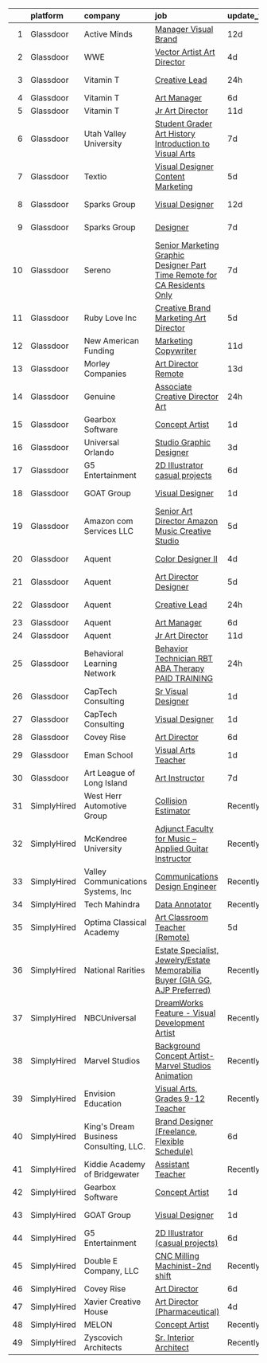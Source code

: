 

|    | platform    | company                                | job                                                                                                                                                                                                                                                                                                                                                                                                                                                                                                                                                                                                                                                                                                                                                                                                                                                                                                                                                                                                                                                                                                                                                                                                                                                                                                                                                                                                                                                                       | update_time   | location             |
|---:|:------------|:---------------------------------------|:--------------------------------------------------------------------------------------------------------------------------------------------------------------------------------------------------------------------------------------------------------------------------------------------------------------------------------------------------------------------------------------------------------------------------------------------------------------------------------------------------------------------------------------------------------------------------------------------------------------------------------------------------------------------------------------------------------------------------------------------------------------------------------------------------------------------------------------------------------------------------------------------------------------------------------------------------------------------------------------------------------------------------------------------------------------------------------------------------------------------------------------------------------------------------------------------------------------------------------------------------------------------------------------------------------------------------------------------------------------------------------------------------------------------------------------------------------------------------|:--------------|:---------------------|
|  1 | Glassdoor   | Active Minds                           | [Manager  Visual Brand](https://www.glassdoor.com/partner/jobListing.htm?pos=106&ao=1110586&s=58&guid=00000181f65883f8ac7b8ec316d53393&src=GD_JOB_AD&t=SR&vt=w&ea=1&cs=1_095bd7d0&cb=1657695405658&jobListingId=1007972920514&cpc=292036AD7E8A5303&jrtk=3-0-1g7r5h164h7gq801-1g7r5h16gg4e4800-39d4e1ee102f4a2a--6NYlbfkN0Ddku1uWDR4l7D1-_qzEE4SEoVy3WQmboZOuAT9Ygt2vAhedqVSYTVms-x_0FgPIP0SlvtooSR61r-TcvK8ct24wJVgB5XlsA0XCpcnPTeY8Ygx3j4aq4aZHoBeyZyiAymx9k5FwNBzQKMRJUHNwM0YTXzNmrRBxCQvLrBUWnlKue7naT-LnJYtiRDIbSK4j2C4jK8Y3n3K0kprQ71Hrw6SHwV1PfmFYjY91MF4bbJy6GCPQuAeGbpy9wATWbroZOqGbRImxyxEgIKvQF3XiBVtwv3syhBUN94eNinC-ihEAx5IoV0FDXwqsG1pnPTceL5VIKnSL1_ly84AhvyeUaC4tPgonrrSICJj6pwRchpwAGmQdGDGIcyndT2CmooH6lBfHxuiJGHBT3Amjy4C66AAaBWssb3QpZilSsm6hjBKfpjRt6grzv4NzEH7o4rSHhmtu_oaoO1rNS765QbsrXdxq4o83fWlS7WKKYiWh9wcCPgrAsLcCC17Rft8iphSALk%3D)                                                                                                                                                                                                                                                                                                                                                                                                                                                                                                                                                                                                            | 12d           | Remote               |
|  2 | Glassdoor   | WWE                                    | [Vector Artist Art Director](https://www.glassdoor.com/partner/jobListing.htm?pos=127&ao=1136043&s=58&guid=00000181f65883f8ac7b8ec316d53393&src=GD_JOB_AD&t=SR&vt=w&cs=1_8f89edd7&cb=1657695405660&jobListingId=1007993449389&jrtk=3-0-1g7r5h164h7gq801-1g7r5h16gg4e4800-f074f2fb0d6054b2-)                                                                                                                                                                                                                                                                                                                                                                                                                                                                                                                                                                                                                                                                                                                                                                                                                                                                                                                                                                                                                                                                                                                                                                               | 4d            | Stamford, CT         |
|  3 | Glassdoor   | Vitamin T                              | [Creative Lead](https://www.glassdoor.com/partner/jobListing.htm?pos=119&ao=1110586&s=58&guid=00000181f65883f8ac7b8ec316d53393&src=GD_JOB_AD&t=SR&vt=w&cs=1_0a7c9b48&cb=1657695405660&jobListingId=1008001534280&cpc=FA84DF7EA1EC2398&jrtk=3-0-1g7r5h164h7gq801-1g7r5h16gg4e4800-46c4427260f188fb--6NYlbfkN0DMrcEu7yrtATojKJA7cEzGQ3FdRGWLh0CZQInL4ECGI6k5tN82kdM0cJmh4vC7Ggg26dFaSkORg525lk9aGYIFp6C-D7WBtzkcDKJEf_t5lKTj2_aEitmVlY_Pdg-SsNgDHgtdFgRfKdcUZfRLt9mIe1nlX2YC36p_DvBjZMGilScoAU1M3f40OIIFOlYZMStNRF10x2Pzzc6xNb1SKnQ95AM1SGZVumS3y6JxbbFzn829kQ-WTrKFNGc9ykiR2DhcSnqnAdB5sMd78kcEtKJEi04Uwxqj7bT_prgsQMMXWNOU1mNqybg6vNcW9OT6oc8wns9fitkmF4YOtLe5MtfsfYiJPij9_vySIqScZAP0qbS6L11jVJL-_mT3Nk2oE8V-Y9O157nQ7MdjEj136F4NsJh5xbaFZBWjbVzmvEb-n3hnjV0L2RVEZBvxYsZ0jK26Moakqtqc_MRD4P7vKhJBpXMH1Ln9I1U%3D)                                                                                                                                                                                                                                                                                                                                                                                                                                                                                                                                                                                                                                                         | 24h           | Los Angeles, CA      |
|  4 | Glassdoor   | Vitamin T                              | [Art Manager](https://www.glassdoor.com/partner/jobListing.htm?pos=118&ao=1110586&s=58&guid=00000181f65883f8ac7b8ec316d53393&src=GD_JOB_AD&t=SR&vt=w&cs=1_2a088a82&cb=1657695405659&jobListingId=1007987464760&cpc=B076152010A3B66C&jrtk=3-0-1g7r5h164h7gq801-1g7r5h16gg4e4800-a9f0d2c8ef745064--6NYlbfkN0DMrcEu7yrtATojKJA7cEzGQ3FdRGWLh0CZQInL4ECGI6k5tN82kdM0OKoro5eXmjqOOO5ru_1n2SFl_NFpA1HaAF_Lr88QmC1UzT_lq43njiATbG67pfvPybvEu0659p6qUn53TGg5uSfYWNPfZa1DowLZb1snlPq-RgxWn3Bbe2bv22PYplXVWBFAZB3l3SkpB3-soqPKHPMf0SSI6l6_YPt7vb4n82QTvSVTporkVO5vxLpt2XCUa91Ra8dBXCoYOjFx3ko4ew-pWpUZizk7GOtTa1tG11vNvuJFlu4kt0jm06nCQXQNtKAwMeq6xKAt6MZ4LvvbwqIBV_lK2kWvyBHagAvHypT25eF0xmz9lBi8khdKw2GK-e10roPV1X5P-bL0jMTm2cO_lcH3hxix2GxeHcIrChv9E5cebtQhIFhwwcLgaPFF3Cr4fWSflYXcpWaGIvjhpDIYuUK0JIcOZCqG8FE3l0M%3D)                                                                                                                                                                                                                                                                                                                                                                                                                                                                                                                                                                                                                                                           | 6d            | Remote               |
|  5 | Glassdoor   | Vitamin T                              | [Jr  Art Director](https://www.glassdoor.com/partner/jobListing.htm?pos=121&ao=1110586&s=58&guid=00000181f65883f8ac7b8ec316d53393&src=GD_JOB_AD&t=SR&vt=w&cs=1_d783babc&cb=1657695405660&jobListingId=1007977276083&cpc=F41FEAB56D215062&jrtk=3-0-1g7r5h164h7gq801-1g7r5h16gg4e4800-1f6ed849400c4eff--6NYlbfkN0DMrcEu7yrtATojKJA7cEzGQ3FdRGWLh0CZQInL4ECGI6k5tN82kdM0cJmh4vC7Ggj9fH7l14kFna-V8B_8__Z7LnhNsAolesMSyLX5frxUeb1vAq7YwQcDiZn2i3E81HCLPRpoy2pscEfuIiJedKpBOW1Rw33hd5DXpfphcXaH1mVnEtliqPdkAY-rztSVIctirqFy52fxDmPlq-yT6lktZpf2gMk899eWv50w5cC6V8Rt0hrFxM4ZMXnmpeJHiKzDhBHMt65ICyFxq77cENyk2FOT1TZdtLqbQzgCEzg6pkQaU99x3q0HdHFWbJmnSdhvzElK8K6iCSPyLSu-NhXM4WrxbRFhA9oxUZBRnSbinWZsw48sxkExFlG3JRFrWfUFpGZRw7KvLezoyYJJOnrkmPeZguo8DT3vgWatVdgyNc3QbYJZ8vRPXTzJZeXlypWw8ns8eVBrtcmRDWUit3YR)                                                                                                                                                                                                                                                                                                                                                                                                                                                                                                                                                                                                                                                                    | 11d           | Seattle, WA          |
|  6 | Glassdoor   | Utah Valley University                 | [Student   Grader Art History Introduction to Visual Arts](https://www.glassdoor.com/partner/jobListing.htm?pos=130&ao=1136043&s=58&guid=00000181f65883f8ac7b8ec316d53393&src=GD_JOB_AD&t=SR&vt=w&cs=1_797c1f28&cb=1657695405660&jobListingId=1007985524253&jrtk=3-0-1g7r5h164h7gq801-1g7r5h16gg4e4800-27254e5761757fa2-)                                                                                                                                                                                                                                                                                                                                                                                                                                                                                                                                                                                                                                                                                                                                                                                                                                                                                                                                                                                                                                                                                                                                                 | 7d            | Orem, UT             |
|  7 | Glassdoor   | Textio                                 | [Visual Designer  Content Marketing](https://www.glassdoor.com/partner/jobListing.htm?pos=128&ao=1136043&s=58&guid=00000181f65883f8ac7b8ec316d53393&src=GD_JOB_AD&t=SR&vt=w&cs=1_ed27f673&cb=1657695405660&jobListingId=1007991571733&jrtk=3-0-1g7r5h164h7gq801-1g7r5h16gg4e4800-ac64b4cc3af9a92d-)                                                                                                                                                                                                                                                                                                                                                                                                                                                                                                                                                                                                                                                                                                                                                                                                                                                                                                                                                                                                                                                                                                                                                                       | 5d            | Seattle, WA          |
|  8 | Glassdoor   | Sparks Group                           | [Visual Designer](https://www.glassdoor.com/partner/jobListing.htm?pos=112&ao=1110586&s=58&guid=00000181f65883f8ac7b8ec316d53393&src=GD_JOB_AD&t=SR&vt=w&cs=1_575a7a8d&cb=1657695405659&jobListingId=1007975315320&cpc=AC285F3A3ECA6BB0&jrtk=3-0-1g7r5h164h7gq801-1g7r5h16gg4e4800-6f9d54796fcb816d--6NYlbfkN0CVbIAoVGlVV0muHIzlWY31dYj5hrVkKa7qBWZ-hZn3g-zWnitpxah_RyLopvrEJPKGNVHkP4BEyVXcBiWExKZaLgyJCtFSQyRl2jwvZrsd_lm4hDi0g9llMeq5j5rEbSGyOLvtyf1pgb03FpHKPuSdrN9M6CCkObuXg2bM7tzxT8AzfAfkFFfLTs8E5DMyldWqi5_jtIfyYApG_q2nj-F5G1kNNF99RfGRozaUBP7SKvcmBW8OZqafAmiwq9Ey91NbGLotUhP_ZJTGbzttmu5-eU0UTCytSa9HnYhCrR48u6SxPVnhiXN9ksWHPDfveRokSyE-8jcz8phsKDOllnb3AAHNqQc-GQNS0jVtRpX-gw0CnKvhDyo9NzgE0Av_RXOkvbjQOLPbXk87qi99KTwwOOIcd9OlELrib27mdIg9JaXLZLk-VmdJsdYgARlfZy15m0eFwH6sD4yhVweIjYEG0UJ7Vyi77lWoF_nVNNeZeqg0ZgcWgYCX1hId5dGjQQo%3D)                                                                                                                                                                                                                                                                                                                                                                                                                                                                                                                                                                                                                       | 12d           | Arlington, VA        |
|  9 | Glassdoor   | Sparks Group                           | [Designer](https://www.glassdoor.com/partner/jobListing.htm?pos=120&ao=1110586&s=58&guid=00000181f65883f8ac7b8ec316d53393&src=GD_JOB_AD&t=SR&vt=w&cs=1_491a11b4&cb=1657695405660&jobListingId=1007984907906&cpc=F41FEAB56D215062&jrtk=3-0-1g7r5h164h7gq801-1g7r5h16gg4e4800-0cdb011dd245df0c--6NYlbfkN0CVbIAoVGlVV0muHIzlWY31dYj5hrVkKa7qBWZ-hZn3g-zWnitpxah_RyLopvrEJPKEAMPXU9HMaS80CXI05aqcrVwhsRjOUcSxdkVN9CKtUgpNsvbGofoE7kpAYqOOMva1hBxHUW74frjAQrMulyw2A9Vetgs4W6ZzE3A_m1H_MrNXR-RZ-yBdRidzl4ulwSeRV3sQvwO-GWj67WlY-V9a96PVz33t3tMA0qDaZPW3Ld7VcUaXNElK0M58BZ76kXhQR-ZYtyJmeejFPHmGMqCzchmrv42hgv22xnm_VjTdo5PRkwyMQ2I8IkPICExt4ZUkb7m6XoCD9uPUbhZTtSC2KjXcWG6OtUCH9DFnKa2McCyysoqqjPkfUrcYxbl7IC8H2U9i-igj3JWQa0phslA8ZPMbkg74w3cBcsJOwKDXWxjuYyyExe16mEjzuwm-JymryKuNuyANm-kMmphIdbqvf1VQ8Rg5ZKNLeMdD3zjprLM5NZt2b_b9K3N-GT891F4%3D)                                                                                                                                                                                                                                                                                                                                                                                                                                                                                                                                                                                                                              | 7d            | Rockville, MD        |
| 10 | Glassdoor   | Sereno                                 | [Senior Marketing Graphic Designer  Part Time  Remote for CA Residents Only ](https://www.glassdoor.com/partner/jobListing.htm?pos=108&ao=1110586&s=58&guid=00000181f65883f8ac7b8ec316d53393&src=GD_JOB_AD&t=SR&vt=w&ea=1&cs=1_b5b7bbd3&cb=1657695405658&jobListingId=1007985634958&cpc=B076152010A3B66C&jrtk=3-0-1g7r5h164h7gq801-1g7r5h16gg4e4800-40c671fa3148f82b--6NYlbfkN0CvOeNjp4XLn3k0qM_T7iPcYCHAOtwX2zm7IpN2zDQyNQLlNaZWkEqBRrjuxyApmnEaO8G-Q4jUxbGg5sHk4_cP2TCDV2Rviujf8rXObzkq0my3QX_NGNAWq3dCe3kU2jOEuF_nKQ58vSxI7krOuBgK6sBtPnkm8cw_y_-ppFC54An_y4E3rFWZdo0z6CLC-B6Lz3zgQ_gKlmk0SMS8OxriDsdsdqdn1A5Eb8L6P4ATQKwGnU2delq7I2s14iHfrWbWzYA5C4jVwIM2nlKQZMIov95Y2ogfCAlC2xTKr9Vi3VBu9EzuAiq9bikHSpYzOkNC2cyBsm98Nu0UPSGsrbVHyI0wdUJEQRYd4uqKzb-XGh6oleSv1SPTxaMUWZUUATNiZaKruPi4Yped7cFYlpku39esUcad-jVOuflIrZAs0bUiT9SERBwAIGUK2JHtVNYxaZHjzB3H6iUZOf8a7pkltbLyunSB8-SXQd6HAj2s7y87e-7WG0Fq_kDLLYLRklcZ-sH_NCQzPVQl7CcfO7hFdDVdAKQ-3u3WX8bO5uVjXw9B3TGPlkWhMNS4-zd9Oao%3D)                                                                                                                                                                                                                                                                                                                                                                                                                                                                                      | 7d            | California           |
| 11 | Glassdoor   | Ruby Love Inc                          | [Creative Brand Marketing Art Director](https://www.glassdoor.com/partner/jobListing.htm?pos=105&ao=1110586&s=58&guid=00000181f65883f8ac7b8ec316d53393&src=GD_JOB_AD&t=SR&vt=w&ea=1&cs=1_bae3191e&cb=1657695405658&jobListingId=1007990437345&cpc=47CFDC01B3F81FAC&jrtk=3-0-1g7r5h164h7gq801-1g7r5h16gg4e4800-8760c5dc149b4e5d--6NYlbfkN0DU4T69tjQ3e8421lh5BOV64MFXqZCR1sWlZLbTgz251p6ufdtz3gBV4k9sKM1TiJzQinTW4tdd3gG45kkUj0_59Ocjuv62ig5lwO6YRtGvt9PxcQqb7TYQGmP33lRrfj_bbw_lbG-bDdKpJR7G8gzyvzfUjBLIVivgPSUueTqVP7TGDkVm8dNccp20w63NonyDaCDKOZdaqGhWuMUCiml8fa1ryutGt6VYdDnp8BkP8SrnH-hTv6Qpz5RIktCRNfsANjedafj2cDcOo3vaENq8Z2y0Ghhw_5FuRKZezdpjq_Fyrr6t6CXafhhi77QaEpui6ozv6oA45yws0KVX72SknzewtLWj1hpO-7qBKFJMLxSx_XmID9lQrMDjEalMYuPtHGziyH9rf8kXH5Pgxt8UWDQ7RVFvPdXdViWUY6T93Ru9L9IWschOrgcd_kUcOYuwGM1r8P_-y0jPBNxPZQgGa4vSTFdaetS-xNn-e-Z60OCwmk9NonAhL9_xNgwTxuY%3D)                                                                                                                                                                                                                                                                                                                                                                                                                                                                                                                                                                                            | 5d            | Melville, NY         |
| 12 | Glassdoor   | New American Funding                   | [Marketing Copywriter](https://www.glassdoor.com/partner/jobListing.htm?pos=103&ao=1110586&s=58&guid=00000181f65883f8ac7b8ec316d53393&src=GD_JOB_AD&t=SR&vt=w&ea=1&cs=1_325be7d6&cb=1657695405657&jobListingId=1007977109350&cpc=451933188B21919D&jrtk=3-0-1g7r5h164h7gq801-1g7r5h16gg4e4800-7964ae984ae00bbe--6NYlbfkN0C2BFb7Ub2YUp4strrym9V3pWtjyRKtgHKt_kMzkewmGGJEved23y_kY-GSZp2akmNPY1Ahw1bngQODYwb0xjxS7STtfCJajO9osLOt0KNWnHmlesmoxFVbjrGbnFhxkSImnfrOyyASlDfC0SgkEmKodQB1Q1QDJpqvLPRF2jU9nSlORdbsZa_jj3Czal5fcxVL2b8sA04takJ2u7S5uJTK83cdiLxC1_W7J8XnT8Q9Sj2INDhhROfZkzkDQAz9o9NcEZZ2zA8QTQBtqeLLNYkaOxfVytAKmoUGd-ZtpRbq9KJNbhpokD4EaOW3HWYd4xH2voRlH_ozwjVTV61GFAOGpyb11YexY7UbSkn9mQUGXBRuOLUt2nbPmZtdUNtJBO1u9-bRdVOqR4CCm-eX2EhlkuMZGbMO9uF5XtKuQvJLu8fkH1wqs8OryL1_m_4vT6VKgQXuVxo0CtWAF0PEH0dpgKjkW9aFDX3aqJ1f0S4BnFZsbqKy37k9j6XGxWErXTA%3D)                                                                                                                                                                                                                                                                                                                                                                                                                                                                                                                                                                                                             | 11d           | Remote               |
| 13 | Glassdoor   | Morley Companies                       | [Art Director  Remote ](https://www.glassdoor.com/partner/jobListing.htm?pos=109&ao=1110586&s=58&guid=00000181f65883f8ac7b8ec316d53393&src=GD_JOB_AD&t=SR&vt=w&cs=1_c8c5d2b3&cb=1657695405658&jobListingId=1007970780428&cpc=F41FEAB56D215062&jrtk=3-0-1g7r5h164h7gq801-1g7r5h16gg4e4800-81f34f197e826a37--6NYlbfkN0DlkhVLciOhxMKg0RQUlkqKrj3osJEH2Jc6bXeaF8ydz409ypd-WRC7U3aHq_xbmNWz1EMovGP2RkjcpE3GN2Yf74JLgREWgWKtigikMfGE4wY7d-HQlNvxZzD_SnR51nVhTH4j58kTt_q53mvOWBH02Zgzylb0AJ69n0N2u5TDz-EU69arbGqgWHccKk0KeZVIYw6hmDWZb6VCLwcUrdF2EO0J0d18YzpK58tGk7FmjcQ-girvtG6Xgb_-P6RNQWuP78dCSf4JXbC_8ezeERMC7u8dPrzoQsplgUVcB4WHEehMuB06cKVjLtiHJPZIyXtpNf4N9A1iBX4XEtFjSxhvcU6JwwjNWU5f9ScgTvP-vSlt6RJLdJjnFvjAV_BphbQVqKH_WZDoJah1ajdQQiEtJctdbyPgcBCt5TujGxNA4YYZO6RXB3PQosx3J7NnnLjqVhhtXT_n_nJ3mKBAtaxMu67dbsN_48-Cv5fSGmRnFiF8gh_5apML-SlrM-LRz_cHmzrkYl43B02xHFvR8M7eJ89uc7INI_yofU9CuROAvi4KQtJMI_CrHbjihX6Niq0Z5geLcii9e4Pqucmrp57ZFIC2fvC0jhHE_jtIOvPLlJkJB42SLMzmTYaIp3_TVTHJphjLVIFyFlnMk3cGz6xn5NdzOoQ10hKzJnnqSJXT4sRuvAwV1zZwymWEmtAPRRecYGQbldwOAE87e9cSKKG7BGwk3zzpe8FPFZbAGL0dZg%3D%3D)                                                                                                                                                                                                                                                                                                                                                                   | 13d           | Georgia              |
| 14 | Glassdoor   | Genuine                                | [Associate Creative Director   Art](https://www.glassdoor.com/partner/jobListing.htm?pos=126&ao=1136043&s=58&guid=00000181f65883f8ac7b8ec316d53393&src=GD_JOB_AD&t=SR&vt=w&cs=1_300bf05b&cb=1657695405660&jobListingId=1008000720163&jrtk=3-0-1g7r5h164h7gq801-1g7r5h16gg4e4800-fc0826742ed4ea0c-)                                                                                                                                                                                                                                                                                                                                                                                                                                                                                                                                                                                                                                                                                                                                                                                                                                                                                                                                                                                                                                                                                                                                                                        | 24h           | Boston, MA           |
| 15 | Glassdoor   | Gearbox Software                       | [Concept Artist](https://www.glassdoor.com/partner/jobListing.htm?pos=123&ao=1136043&s=58&guid=00000181f65883f8ac7b8ec316d53393&src=GD_JOB_AD&t=SR&vt=w&ea=1&cs=1_454a5b41&cb=1657695405660&jobListingId=1007998860858&jrtk=3-0-1g7r5h164h7gq801-1g7r5h16gg4e4800-23d94e4d67c5d3c4-)                                                                                                                                                                                                                                                                                                                                                                                                                                                                                                                                                                                                                                                                                                                                                                                                                                                                                                                                                                                                                                                                                                                                                                                      | 1d            | Frisco, TX           |
| 16 | Glassdoor   | Universal Orlando                      | [Studio Graphic Designer](https://www.glassdoor.com/partner/jobListing.htm?pos=104&ao=1110586&s=58&guid=00000181f65883f8ac7b8ec316d53393&src=GD_JOB_AD&t=SR&vt=w&cs=1_e869e2bf&cb=1657695405657&jobListingId=1007994248704&cpc=B101C867B3EF2D75&jrtk=3-0-1g7r5h164h7gq801-1g7r5h16gg4e4800-d9b1f3fc848eb774--6NYlbfkN0A8dBNt2Xi2s2VyZMdbOlonzlm4bxv48OGaZczYzhjJpiI6hl9onzamCWYK6p40cmrPf8KFpFvn169F_2osZ3DcvhF0c06k_J5nKJf9_mtiga3ModBMry0t06a5__qkQh5wXE00SN3RUxBOu0o2Ml_bTxODvHTTgKmsqM_q7xVbXXYeAfkCBAGeHj5XNQ2PddsVncqd5q7F8rlrxxEmiFmNr5R7gw9wBs7w6qorx36A7WSIRd4jmlDS2pybOKCibbJtwlVqtXRTQ4a8ueW7K3CbJyFQUhdnmy9l-s4PvGZhcC0JceX07DKKvt9SQtdL4i_AgQPUEjr_-t8-xBPqiJ0Lk6Ydz4wAbhUngXlgK7_RGNbBqDPzKJ0H1Qklnm8WLbF-FSV2kNT_cU3LabQyfV5jF9GsYjQy2C_rmH8aOlLXNPil6F0TqLH168qACM49doSI0RrNGbGzK3Imn5JHvwkjdk-6l1A-A2W_jNN7IX0gN_cMHdzXaqG1THsM7V1FzJjzP5ev3szFcCcIsyLFl4yR8C2FYIW8TNsiONduTZHOLZBAuKUoCnM1vhzP-eHGUnEMuigsAw2pAaw-y6UbmrzsaB2MTcYCb2nKwDV08vrxIpcmy6RnrHBcxx24NzWaAE4JF_RqDRGaANTVV--oZcZXZxt4ZTPr54xaAzN2CBvDrZLDKlr-5HYctfSGQyueGekv5qMYyIPSvI1tpdSOq2oViVfohEf1tzuQelueqEQpASnBZBFL-LqP9Li8nhPwbdWbooYjxt5KX1gYNXlon1KIVgqjvUCyorPo7aQ8XVAuwIuJD9K7Y5uXMTqEGiR32W5XVLXtKdCzyadZ_I9_Wt7wO5S0vjz7m_MGMQCctHI97qti4r-XHEZGFRfy9S-c6tCO8cVsOwy2bRZfYQ27JW2Pm66gzaIb2ybPxA7n6U51fpy4ckfGwTTpHspk88LOSPFgDq548mGr8BhN3u9bB7CiTOzcAqXkuqRGC3mQK8hsa1hmQG0TXR8LKLluO7yAatC83B78HdrrCCkJeYlFFi4PwZNlz0nj0oFJgMjfmcOHw9LL7oaugT4akn_hCTF38CPY1vGcJzZdGA%3D%3D) | 3d            | Orlando, FL          |
| 17 | Glassdoor   | G5 Entertainment                       | [2D Illustrator  casual projects ](https://www.glassdoor.com/partner/jobListing.htm?pos=124&ao=1136043&s=58&guid=00000181f65883f8ac7b8ec316d53393&src=GD_JOB_AD&t=SR&vt=w&cs=1_e3893691&cb=1657695405660&jobListingId=1007987616344&jrtk=3-0-1g7r5h164h7gq801-1g7r5h16gg4e4800-14273360bb1f8200-)                                                                                                                                                                                                                                                                                                                                                                                                                                                                                                                                                                                                                                                                                                                                                                                                                                                                                                                                                                                                                                                                                                                                                                         | 6d            | Remote               |
| 18 | Glassdoor   | GOAT Group                             | [Visual Designer](https://www.glassdoor.com/partner/jobListing.htm?pos=125&ao=1136043&s=58&guid=00000181f65883f8ac7b8ec316d53393&src=GD_JOB_AD&t=SR&vt=w&ea=1&cs=1_4df90f05&cb=1657695405660&jobListingId=1007998032082&jrtk=3-0-1g7r5h164h7gq801-1g7r5h16gg4e4800-4dfe2c3baada2ac6-)                                                                                                                                                                                                                                                                                                                                                                                                                                                                                                                                                                                                                                                                                                                                                                                                                                                                                                                                                                                                                                                                                                                                                                                     | 1d            | Los Angeles, CA      |
| 19 | Glassdoor   | Amazon com Services LLC                | [Senior Art Director  Amazon Music Creative Studio](https://www.glassdoor.com/partner/jobListing.htm?pos=122&ao=1136043&s=58&guid=00000181f65883f8ac7b8ec316d53393&src=GD_JOB_AD&t=SR&vt=w&cs=1_468dc23d&cb=1657695405660&jobListingId=1007989414468&jrtk=3-0-1g7r5h164h7gq801-1g7r5h16gg4e4800-0b457aeff3002747-)                                                                                                                                                                                                                                                                                                                                                                                                                                                                                                                                                                                                                                                                                                                                                                                                                                                                                                                                                                                                                                                                                                                                                        | 5d            | Remote               |
| 20 | Glassdoor   | Aquent                                 | [Color Designer II](https://www.glassdoor.com/partner/jobListing.htm?pos=115&ao=1110586&s=58&guid=00000181f65883f8ac7b8ec316d53393&src=GD_JOB_AD&t=SR&vt=w&cs=1_0c9db090&cb=1657695405659&jobListingId=1007993155546&cpc=1160948BCBA38B5B&jrtk=3-0-1g7r5h164h7gq801-1g7r5h16gg4e4800-efd1accfe3e36f52--6NYlbfkN0DMrcEu7yrtATojKJA7cEzGQ3FdRGWLh0CZQInL4ECGI9gD0Wolx9R2v-Aex0-GK05w7j24HT0quRE09COtX1FiCrxgvTPVCeBiUsPqRx9oM1t_4Plw5E83rNuTGGMm0ZIg26ovuepE2nyg7xbZEt06dg2K7QjJnupqtWVnUMRu0ieEIaZt9e9iqQqRdA_2qwy72JpRUYGWlPuX3VxRFo6m-dWaYevQUejcTP08hdJCg3fDzCJ8QjPq2BRxvoCqFrHlnALQRQ_aGM-QT-4RVIUZzQEdIWfBSkGHn5PYZtnvcqboJZllb9COxynWH78FaawaDjH5VOUgBI3tGU4tSz29fKAMaRxnwh7vrG8q0waubLOAE3XS3pMz5FO9Uk794vcxEggclJfn4rgSL2GH79Ys4THG-RWMGHhJv8xXgT30Mbi4xKcvI77D-uNNEENsHZxyowAFsy05L8sTL8A5smOu)                                                                                                                                                                                                                                                                                                                                                                                                                                                                                                                                                                                                                                                                   | 4d            | Beaverton, OR        |
| 21 | Glassdoor   | Aquent                                 | [Art Director   Designer](https://www.glassdoor.com/partner/jobListing.htm?pos=117&ao=1110586&s=58&guid=00000181f65883f8ac7b8ec316d53393&src=GD_JOB_AD&t=SR&vt=w&cs=1_f96ca743&cb=1657695405659&jobListingId=1007991102670&cpc=FAE5E775D180B2FB&jrtk=3-0-1g7r5h164h7gq801-1g7r5h16gg4e4800-b0416e29489cca11--6NYlbfkN0DMrcEu7yrtATojKJA7cEzGQ3FdRGWLh0CZQInL4ECGI9gD0Wolx9R2v-Aex0-GK07Gd5R8tEhrVMsqFbUabTy8gETViMZI_On0kC6nK3mZszuJdNJVS3-df05RRz3NZloqbiHZ02EqixaKTOa0Mbu39KbVy8H6fbjFbUVfMM3mOxzjKMfsbgZYZpn4LrV6FJvzHY0bd3DvaQL6-QaiD3mudhRBUYI4JzWTuqad6KPu9Pain_LfT6NGuLNLBtP3JcxTxYEZ47kyVsU8FlHYB2XtiOg0TFdeL2dQG2OSoSBrB9ALk4aNDKNkqHnix6NO68UxslkPiRB9ZDxls62Jktvh0Vc4LaAKouV0PpltUHRYh_qKfk8wasMzJQ4fszBBOH6xt_ggDNypD-ez8JHSa5hmyEG1S9G0xkXR9-bgDZhOt7UVcUT7EbGeuJ_jyQEuRGyqlASjbOb4mwrCQ11FdgaY)                                                                                                                                                                                                                                                                                                                                                                                                                                                                                                                                                                                                                                                             | 5d            | Atlanta, GA          |
| 22 | Glassdoor   | Aquent                                 | [Creative Lead](https://www.glassdoor.com/partner/jobListing.htm?pos=114&ao=1110586&s=58&guid=00000181f65883f8ac7b8ec316d53393&src=GD_JOB_AD&t=SR&vt=w&cs=1_c8c329cf&cb=1657695405659&jobListingId=1008001116225&cpc=9DC6E4D8324653EE&jrtk=3-0-1g7r5h164h7gq801-1g7r5h16gg4e4800-eed7b87171664ee3--6NYlbfkN0DMrcEu7yrtATojKJA7cEzGQ3FdRGWLh0CZQInL4ECGI9gD0Wolx9R2v-Aex0-GK05W53OkiJifQ3qWDfgk5kuK-NgD_RwnvKjvYAJW-_VFo23keZiqB2bgHNM9Kgqa3rz7gm1n1_gKy4EmZeOF-teZlVS7tcqXI1Bwm7y-ymTerRuylyncxKH9c1VIQgKSTJsg2IbnyzoudpE0XupMYrPtivtu5TAueTSPvAVpxqBBKCi0F53shfbIkgE4QIKlpdtVomq4FBAKfv-cE5yh1OmY-z338JAPvHUlq9OkXvjSApZQQ2TJMNibc2-WvjE1LaFOoptZl0AkFuT6GNFNkgr7Kk22mIXQiOd3xyBmyfFrZnfmp01Jk31bL2e3x-S3q4XLcuG4-1U_rRKdFpzPiOan7FK3H_ohwzkbdgVdPKaIab8EQBS9EEIqnpyghpJTdMzdi91igEp3Ew%3D%3D)                                                                                                                                                                                                                                                                                                                                                                                                                                                                                                                                                                                                                                                                           | 24h           | Los Angeles, CA      |
| 23 | Glassdoor   | Aquent                                 | [Art Manager](https://www.glassdoor.com/partner/jobListing.htm?pos=113&ao=1110586&s=58&guid=00000181f65883f8ac7b8ec316d53393&src=GD_JOB_AD&t=SR&vt=w&cs=1_b4627bf3&cb=1657695405659&jobListingId=1007987529352&cpc=3DB599BF2F4828F0&jrtk=3-0-1g7r5h164h7gq801-1g7r5h16gg4e4800-26bb777421c440bd--6NYlbfkN0DMrcEu7yrtATojKJA7cEzGQ3FdRGWLh0CZQInL4ECGI9gD0Wolx9R2EDT7B77c2cQ-Y2Gz8oRCPEeWbMJBjBL5473WKZdgKmVNoG8YjhV2Za6LtGoYMD37RVCfdcszD3TCks_FpeMw00RX5kzh2dWAMGhKOmV6t9ZN3_5-rMdugro8LHxgbPv9cxwe-e4UA_FwbwW2NVmIknjFtNERP4CUAK1oHRFpk9Orq6TImMov_Gyu_46olFZXeF5-bH7zPqUqiVszH_26aagoeNqCuHjzAH-dbVIeD3u87QSJ2xu_sHdlIGAlKuNkDDAo18xffMNxZbbj0IYY85dpUGeLX11BDyosOiVfGnfZ9h_t8lPvR1yT4IeEj0l9UwDseFibgpg4YVHPNyZ-ZajngDfwcah_szllOzGm8g1vYNJ2rcX8zoIJZ8-slR9R-NTMzOigsyb9u0OY0nQjJLZDkkT1I9GY)                                                                                                                                                                                                                                                                                                                                                                                                                                                                                                                                                                                                                                                                         | 6d            | Remote               |
| 24 | Glassdoor   | Aquent                                 | [Jr  Art Director](https://www.glassdoor.com/partner/jobListing.htm?pos=116&ao=1110586&s=58&guid=00000181f65883f8ac7b8ec316d53393&src=GD_JOB_AD&t=SR&vt=w&cs=1_5ad6a8d1&cb=1657695405659&jobListingId=1007977354006&cpc=B101C867B3EF2D75&jrtk=3-0-1g7r5h164h7gq801-1g7r5h16gg4e4800-9b748410a73df20c--6NYlbfkN0DMrcEu7yrtATojKJA7cEzGQ3FdRGWLh0CZQInL4ECGI9gD0Wolx9R2v-Aex0-GK044fyZ-inC0s0vZ4bn48ZclSFXYBSOHFZPCnQubX_c4hcB0EGfWltLVdXf8SSpVKVw0xX3Gl-ScPCaH2dVACv5ryJurc2ZowQJyP-p9XIdKAbqmC7KQLwaJTtcb6BesZDfDG-xiKuXJkNZXbaptYH0vu0zbqepLz_UN470BzFeQPqVU9wGffPDbqS-D-vRdptREAAW9TswaOoQE9ZZJm5dPHDFvOxxXCTua0hcM_6_YRTqMqfjGqQDplH_hDItGO6Tl7GUBCRw83CJisp5pJFxzMQ0vWS4PL_J3_b6qZMP0Cl8tCwf3fxSyImfb9Sbd0tbp2GjsIB0XbW9Loz0X2ZT8lH-OKdFUFS92X2C-75czMtsSnUORlbeJ3nhLUr8GTP9RbHT33elg2Q%3D%3D)                                                                                                                                                                                                                                                                                                                                                                                                                                                                                                                                                                                                                                                                        | 11d           | Seattle, WA          |
| 25 | Glassdoor   | Behavioral Learning Network            | [Behavior Technician  RBT    ABA Therapy  PAID TRAINING ](https://www.glassdoor.com/partner/jobListing.htm?pos=111&ao=1110586&s=58&guid=00000181f65883f8ac7b8ec316d53393&src=GD_JOB_AD&t=SR&vt=w&ea=1&cs=1_28405f14&cb=1657695405659&jobListingId=1008000278318&cpc=C4A69CCDBB3B9599&jrtk=3-0-1g7r5h164h7gq801-1g7r5h16gg4e4800-5ffe9c1ebf62924b--6NYlbfkN0BQE6IUdLmxdSVmjvaFdChP9HkhqHO4gApQsSJh6jhwFgo80a4aMO3PVMU8hREo5-5w9YFpX1bVP5ND3tJ9Hg1eqF72e7TrWLGH4GkvHS7pVVZOGKS6ShOEgDLJ8ksdstGcXwm3wO_y_pzx67qUdIA-K1h4DElbQfCZU7fPxxKTWsWGfWTDxjV_3w8czcx9fAP6qEZg2_ma_jx8_WGWCs0YoTITZXFvhDXgi-ngB8Wf-RMXM7c0YtbphdoYLGxz95wud4qdb91vi6bnzGf0zXhYlSMgSLVxhJYJ7tDWGvx3JFFMCOlUNiA3ueRrRxCOs9tDKrYBfKVodcNEPdo_5Y0HTbiovxEg1ogm6i2a3TUSqttDC90XWzpAF1tEoGf1Ae8zEHRyhTWCAdol4VM_UtYzE1fS7Bd1G0LH2iRy51OK8RcpUNeqpjt0Gaj3TClbVlXvwrDB4J4ER6pQddNktNoIIXm29xYzJzG74sBLFsK6hw59A6y6j8nU8SQ3rPl64B4%3D)                                                                                                                                                                                                                                                                                                                                                                                                                                                                                                                                                                          | 24h           | Portland, OR         |
| 26 | Glassdoor   | CapTech Consulting                     | [Sr  Visual Designer](https://www.glassdoor.com/partner/jobListing.htm?pos=102&ao=1110586&s=58&guid=00000181f65883f8ac7b8ec316d53393&src=GD_JOB_AD&t=SR&vt=w&cs=1_a6c158d4&cb=1657695405657&jobListingId=1007998073719&cpc=56C4EA4A1A191A49&jrtk=3-0-1g7r5h164h7gq801-1g7r5h16gg4e4800-b864ff7ae82f9d49--6NYlbfkN0C-mR1ZtwhmWgbpAGYrGeuq4xPR2KOBpZfnBAZtYXWyR2Wl0uz2dsV9v27IJMfe1_o8FKb9ZYlzLOoWIG7wT7wjQI6KG3j8Y61o0iMVF56D_mx2g_szvEDdmZN7gNqWN2rLILNHzS3Pr5fao8WjteXf-XGSOtwM7D1tWOKB41SssbJpFy8KYEWVeopzyZmKBp2l1gzKr37yMMeqvy8UFmf09HKupay8F5hwknrOHELZNeFqfLsy7HSWiuU7Oz7EnTbit1sMrSPge-wWcwzcb02-Fez4iZ3loNpk8xZdrjQs23Xl8kAjwJOX7YEz6LuYwxrvt8gbfEJNiPQjgghjxxzhbFyK3sVTriS-0i_yuLVwi3hPd6YMkxF9IaGoW2JOJ6T-zP1cdwVfbIUQKkUJgdLc7z-8wcU14Q3XidJvKOYHhT-aOKF-8l2RNv8w27O5_-6wZykPTXzYo0QN0Iv859qcPsP0-mvTbyrHzCUAqvvs_RRrCjhMuCAo_mROT5fFFf1Re2N6SukP29CsL_bN-uiFDEm0oSjuLquVhFP0fuhg8g%3D%3D)                                                                                                                                                                                                                                                                                                                                                                                                                                                                                                                                                                     | 1d            | Denver, CO           |
| 27 | Glassdoor   | CapTech Consulting                     | [Visual Designer](https://www.glassdoor.com/partner/jobListing.htm?pos=107&ao=1110586&s=58&guid=00000181f65883f8ac7b8ec316d53393&src=GD_JOB_AD&t=SR&vt=w&cs=1_3821e260&cb=1657695405658&jobListingId=1007998073720&cpc=0C139D4CAD5A6DB2&jrtk=3-0-1g7r5h164h7gq801-1g7r5h16gg4e4800-293e8d2427f459c2--6NYlbfkN0C-mR1ZtwhmWgbpAGYrGeuq4xPR2KOBpZfnBAZtYXWyR2Wl0uz2dsV9v27IJMfe1_o8FKb9ZYlzLOhUCDdfZPAW-i8BQu0GhaKULCm-2TXTWj1uIDxLemn16R5dgsh3WvtnzodQZEktrHiqq4SLcbsenlPH2UjrNSJAM49GsGTADZaSb3WfZZ4C2T4ZRkinJmaGMxiqbIU-xwDaESRY0M3vk-CU2H800ibuXjU4tpyQCDDl63pcrDlwISmtJNm--SxbOSqSTMtHahKVce4W1_iAIOi7TYyCkR6GFnx27SnH91jXwXQCRvsurj7j2iyCTM8-79cFlA9IKZhpalQS7Z8gH1_s8pgSho4xVaO1FyW3Fs8eyklFvNUir7vWAkFmvQSx3vcUzkujNtqiDLFW78zBkAkYOkf1BVDU2xJHGbMr0mbOdB9NubnNM98JnUEVBB5kwjyt9xB59kHTG3y7BxHPjAO5ZD_LtXXCEH1FFhk-aJS4OnaljBFySOlLzs6ygtvo--PiD6i63wumvlob9J8tNpY3P46AWnoOPfOdDiPwsg%3D%3D)                                                                                                                                                                                                                                                                                                                                                                                                                                                                                                                                                                         | 1d            | Columbus, OH         |
| 28 | Glassdoor   | Covey Rise                             | [Art Director](https://www.glassdoor.com/partner/jobListing.htm?pos=129&ao=1136043&s=58&guid=00000181f65883f8ac7b8ec316d53393&src=GD_JOB_AD&t=SR&vt=w&ea=1&cs=1_157784d7&cb=1657695405660&jobListingId=1007987652870&jrtk=3-0-1g7r5h164h7gq801-1g7r5h16gg4e4800-26ae742998976c60-)                                                                                                                                                                                                                                                                                                                                                                                                                                                                                                                                                                                                                                                                                                                                                                                                                                                                                                                                                                                                                                                                                                                                                                                        | 6d            | Remote               |
| 29 | Glassdoor   | Eman School                            | [Visual Arts Teacher](https://www.glassdoor.com/partner/jobListing.htm?pos=101&ao=1110586&s=58&guid=00000181f65883f8ac7b8ec316d53393&src=GD_JOB_AD&t=SR&vt=w&ea=1&cs=1_0adef1cd&cb=1657695405657&jobListingId=1007997527264&cpc=235F38378B0CF412&jrtk=3-0-1g7r5h164h7gq801-1g7r5h16gg4e4800-c08ee056430dfd61--6NYlbfkN0AtR68e5gWpPxoovZgA7Udo-dcymoK0NpHFMpIgh7LYz4vvUpgLl4PRvbSWF0_knhflZ2wlMvjGxxTnI3PWVOrwpOonbtXLaa5YWF41XDNXnLypbdm-RXejmNRTaKbBXQqNbNFMJNBbBbHNye0gkFT3fBiObUnq7CbecynKXvQsbacyjSR-Tu89b5REaqAtgeBSQXRx-D9Lit7uKF0kvSGv20vv-vnidLs2a6TX5IGZtsdVWCcIX8u-HJi2u6kOkbRTHKYC-v4k5Ns9H3rxUz8-m4W4qGdksnUwjfSFTqqvYgVCX15z_s-881xK3I08GSX0OXKM9gM6e1U7SpRWI0AUmXudDpNPLS2vLNQmkZhFEDOHVlqwdKs1Fxn5u5OWp4rIlLBLkC4xTaYGveskaFQdfBJQ0y7tmPkfkDNrlh6tUE-AWPjElvheKwZEEIxaSqYEaXOPR-j46W0dcCx33d7rscm_02um_tQt0uVFhzDgPV8ZU5y58HM9hgnrtF_SWs-qtXeRhjgAyQ%3D%3D)                                                                                                                                                                                                                                                                                                                                                                                                                                                                                                                                                                                                | 1d            | Fishers, IN          |
| 30 | Glassdoor   | Art League of Long Island              | [Art Instructor](https://www.glassdoor.com/partner/jobListing.htm?pos=110&ao=1110586&s=58&guid=00000181f65883f8ac7b8ec316d53393&src=GD_JOB_AD&t=SR&vt=w&ea=1&cs=1_cd998eba&cb=1657695405659&jobListingId=1007984673680&cpc=D2F1DE17EE1F43B9&jrtk=3-0-1g7r5h164h7gq801-1g7r5h16gg4e4800-2a51ac1f1afbcca8--6NYlbfkN0BhOxBTk41LoFdAhqcbYUujW9sOUeu6GwtF71zJvluAnkh3qmuR9j0vEeAEfUvxOMKyyqhv4BTNNzb18gvO6fhm3FMfNrkEXsw_xk8-JEqTj48YR0eGshGYN8AO7SryvE8LHQ4H1zevCytb5wUnWikm2L7FfIssFTbHksemkL2RlTaWBt1LnqW-0TnCh698uMIYhp5W3GdeDGRjn7h5QlUrVv1I2RdHL1oLn5kfXsgg9AfhxgdWPNgzQFgbwOqOOpQ9evl6szhOt4hmUaEEOwExwvewbNbnf96WwgTBHzH4G-5ttwW9j13FPpRsDrP642QS-CKkp794JyqsqnIH9MDzGCc1HvJK6z2HNIRAewaPKdTUhUVXtZkVCmJMOrHAgRZgatkfE95g4DnjLSVDgxeq0tz3pPtThDSuEZH0YLO-gCw-UqRgPCE5BtORwoBKIa59UEJyVUBLTyqJNsJMmyj0PB7LmAtilBE9OUiG4uiWTX9CH5hKUrLF)                                                                                                                                                                                                                                                                                                                                                                                                                                                                                                                                                                                                                                 | 7d            | Plainview, NY        |
| 31 | SimplyHired | West Herr Automotive Group             | [Collision Estimator](https://www.simplyhired.com/job/QphkVt0C_Z2jXq6TN8vfwwXu1AKx9Vo1H8V04uvuuGFJg7g-nBTdTg?q=visual+art)                                                                                                                                                                                                                                                                                                                                                                                                                                                                                                                                                                                                                                                                                                                                                                                                                                                                                                                                                                                                                                                                                                                                                                                                                                                                                                                                                | Recently      | Hamburg, NY          |
| 32 | SimplyHired | McKendree University                   | [Adjunct Faculty for Music – Applied Guitar Instructor](https://www.simplyhired.com/job/G7C8qczb_62k8-cgGHWoUDuOd89dlN43fxdpfs-c0rm75aFfN4Sacw?q=visual+art)                                                                                                                                                                                                                                                                                                                                                                                                                                                                                                                                                                                                                                                                                                                                                                                                                                                                                                                                                                                                                                                                                                                                                                                                                                                                                                              | Recently      | Lebanon, IL          |
| 33 | SimplyHired | Valley Communications Systems, Inc     | [Communications Design Engineer](https://www.simplyhired.com/job/AUo7E07w2klkxUe_MpJEXKAe3q6D53g2ij9loL_ldPaRLYQDHOrlRg?q=visual+art)                                                                                                                                                                                                                                                                                                                                                                                                                                                                                                                                                                                                                                                                                                                                                                                                                                                                                                                                                                                                                                                                                                                                                                                                                                                                                                                                     | Recently      | Chicopee, MA         |
| 34 | SimplyHired | Tech Mahindra                          | [Data Annotator](https://www.simplyhired.com/job/hUvio7q-Hx0C42TnwQcvl5pdeY6b4NLSK3kG_GWkMKhEwLTn49udcw?q=visual+art)                                                                                                                                                                                                                                                                                                                                                                                                                                                                                                                                                                                                                                                                                                                                                                                                                                                                                                                                                                                                                                                                                                                                                                                                                                                                                                                                                     | Recently      | Remote               |
| 35 | SimplyHired | Optima Classical Academy               | [Art Classroom Teacher (Remote)](https://www.simplyhired.com/job/Oe0TtxMxvVwH2PQy2mX7YvENceJC9zIhJa4eL9fKmtlYl0F5heEHNg?q=visual+art)                                                                                                                                                                                                                                                                                                                                                                                                                                                                                                                                                                                                                                                                                                                                                                                                                                                                                                                                                                                                                                                                                                                                                                                                                                                                                                                                     | 5d            | Remote               |
| 36 | SimplyHired | National Rarities                      | [Estate Specialist, Jewelry/Estate Memorabilia Buyer (GIA GG, AJP Preferred)](https://www.simplyhired.com/job/Y_OfWuuaXkqyLqmT3DQ15Fq_Ah29h7Bb8A83RTe0ePlm-0Z-Q_2NUQ?q=visual+art)                                                                                                                                                                                                                                                                                                                                                                                                                                                                                                                                                                                                                                                                                                                                                                                                                                                                                                                                                                                                                                                                                                                                                                                                                                                                                        | Recently      | St. Louis, MO        |
| 37 | SimplyHired | NBCUniversal                           | [DreamWorks Feature - Visual Development Artist](https://www.simplyhired.com/job/jswOWU1cXHTDxMDDcETaD5gQsUkt2ykGQX-HdI_i39DfgH4pl-T8oQ?q=visual+art)                                                                                                                                                                                                                                                                                                                                                                                                                                                                                                                                                                                                                                                                                                                                                                                                                                                                                                                                                                                                                                                                                                                                                                                                                                                                                                                     | Recently      | Glendale, CA         |
| 38 | SimplyHired | Marvel Studios                         | [Background Concept Artist- Marvel Studios Animation](https://www.simplyhired.com/job/qk_KWgxnk3jJGDxW7vJr6D1Hh3U12Fbc3-fFjamEvDU9hTF7b7cYfg?q=visual+art)                                                                                                                                                                                                                                                                                                                                                                                                                                                                                                                                                                                                                                                                                                                                                                                                                                                                                                                                                                                                                                                                                                                                                                                                                                                                                                                | Recently      | Burbank, CA          |
| 39 | SimplyHired | Envision Education                     | [Visual Arts, Grades 9-12 Teacher](https://www.simplyhired.com/job/fzX7k8nY9akYsVcaFhhnsD9Ppo0r-PYvYwUyu8Zz_aKHVKDFWEry8Q?q=visual+art)                                                                                                                                                                                                                                                                                                                                                                                                                                                                                                                                                                                                                                                                                                                                                                                                                                                                                                                                                                                                                                                                                                                                                                                                                                                                                                                                   | Recently      | San Francisco, CA    |
| 40 | SimplyHired | King's Dream Business Consulting, LLC. | [Brand Designer (Freelance, Flexible Schedule)](https://www.simplyhired.com/job/cPGGferDOW7ysbLQEqpMgvLmt9a-kVdUouZ6fiPjIZdV7q2KbGnF1Q?q=visual+art)                                                                                                                                                                                                                                                                                                                                                                                                                                                                                                                                                                                                                                                                                                                                                                                                                                                                                                                                                                                                                                                                                                                                                                                                                                                                                                                      | 6d            | Remote               |
| 41 | SimplyHired | Kiddie Academy of Bridgewater          | [Assistant Teacher](https://www.simplyhired.com/job/vARPK6YtgeaH25gtXwIrQ8TFAhHvW19E9Cf9IyC0NUJWL70AbmXJ8g?q=visual+art)                                                                                                                                                                                                                                                                                                                                                                                                                                                                                                                                                                                                                                                                                                                                                                                                                                                                                                                                                                                                                                                                                                                                                                                                                                                                                                                                                  | Recently      | Bridgewater, NJ      |
| 42 | SimplyHired | Gearbox Software                       | [Concept Artist](https://www.simplyhired.com/job/zm_GLgZZuFF002QCrAeJCjw_ZqLtY96Khw2P1rCnOnLcRNk6Jgl8aA?q=visual+art)                                                                                                                                                                                                                                                                                                                                                                                                                                                                                                                                                                                                                                                                                                                                                                                                                                                                                                                                                                                                                                                                                                                                                                                                                                                                                                                                                     | 1d            | Frisco, TX           |
| 43 | SimplyHired | GOAT Group                             | [Visual Designer](https://www.simplyhired.com/job/_pMABjasQnC6Kjsddnao3Avqh1mQpX-KZKVbp3CiHlY0QuQRBSVq1g?q=visual+art)                                                                                                                                                                                                                                                                                                                                                                                                                                                                                                                                                                                                                                                                                                                                                                                                                                                                                                                                                                                                                                                                                                                                                                                                                                                                                                                                                    | 1d            | Los Angeles, CA      |
| 44 | SimplyHired | G5 Entertainment                       | [2D Illustrator (casual projects)](https://www.simplyhired.com/job/YxGtnK1oQk0L21EUDhXGDW7hqQXfyl5i_cF07dyXnAW2e6uMzyIdqg?q=visual+art)                                                                                                                                                                                                                                                                                                                                                                                                                                                                                                                                                                                                                                                                                                                                                                                                                                                                                                                                                                                                                                                                                                                                                                                                                                                                                                                                   | 6d            | Remote               |
| 45 | SimplyHired | Double E Company, LLC                  | [CNC Milling Machinist-2nd shift](https://www.simplyhired.com/job/PB_NR4WYBXytW3lLl3cqRIdJZ-FV-swQPOkGCC5Z_moXguhw6nasBA?q=visual+art)                                                                                                                                                                                                                                                                                                                                                                                                                                                                                                                                                                                                                                                                                                                                                                                                                                                                                                                                                                                                                                                                                                                                                                                                                                                                                                                                    | Recently      | West Bridgewater, MA |
| 46 | SimplyHired | Covey Rise                             | [Art Director](https://www.simplyhired.com/job/Kf1v5l3JphKud8jMKdcjX8VXJrX9mkegTpHmUvp_NhlzfLmqH1hzzg?q=visual+art)                                                                                                                                                                                                                                                                                                                                                                                                                                                                                                                                                                                                                                                                                                                                                                                                                                                                                                                                                                                                                                                                                                                                                                                                                                                                                                                                                       | 6d            | Remote               |
| 47 | SimplyHired | Xavier Creative House                  | [Art Director (Pharmaceutical)](https://www.simplyhired.com/job/g3FJiMjS5qkLOoLrnLS1CXkb4unilz8ycKIZnzyg9igCJ_ujE4YQUA?q=visual+art)                                                                                                                                                                                                                                                                                                                                                                                                                                                                                                                                                                                                                                                                                                                                                                                                                                                                                                                                                                                                                                                                                                                                                                                                                                                                                                                                      | 4d            | Remote               |
| 48 | SimplyHired | MELON                                  | [Concept Artist](https://www.simplyhired.com/job/DP9hzRZNdBRdWkPeGCdLi8E6icQ-YF2qY8325Q-1o6nr3a1_4upxDA?q=visual+art)                                                                                                                                                                                                                                                                                                                                                                                                                                                                                                                                                                                                                                                                                                                                                                                                                                                                                                                                                                                                                                                                                                                                                                                                                                                                                                                                                     | Recently      | Remote               |
| 49 | SimplyHired | Zyscovich Architects                   | [Sr. Interior Architect](https://www.simplyhired.com/job/T7oet47aCOFHKQsEghPBtusux2cJdi0zmkul-G67QosaeOLXQtvx5Q?q=visual+art)                                                                                                                                                                                                                                                                                                                                                                                                                                                                                                                                                                                                                                                                                                                                                                                                                                                                                                                                                                                                                                                                                                                                                                                                                                                                                                                                             | Recently      | Miami, FL            |